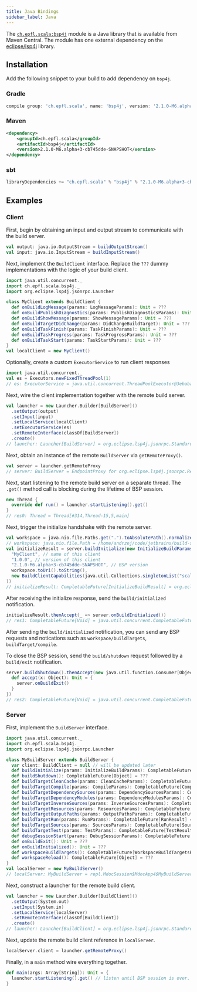 ```yaml
---
title: Java Bindings
sidebar_label: Java
---
```


The
[`ch.epfl.scala:bsp4j`](https://mvnrepository.com/artifact/ch.epfl.scala/bsp4j)
module is a Java library that is available from Maven Central. The module has
one external dependency on the [eclipse/lsp4j](https://github.com/eclipse/lsp4j)
library.

## Installation

Add the following snippet to your build to add dependency on `bsp4j`.

### Gradle

```groovy
compile group: 'ch.epfl.scala', name: 'bsp4j', version: '2.1.0-M6.alpha+3-cb745dde-SNAPSHOT'
```

### Maven

```xml
<dependency>
    <groupId>ch.epfl.scala</groupId>
    <artifactId>bsp4j</artifactId>
    <version>2.1.0-M6.alpha+3-cb745dde-SNAPSHOT</version>
</dependency>
```

### sbt

```scala
libraryDependencies += "ch.epfl.scala" % "bsp4j" % "2.1.0-M6.alpha+3-cb745dde-SNAPSHOT"
```

## Examples

### Client

First, begin by obtaining an input and output stream to communicate with the
build server.

```scala
val output: java.io.OutputStream = buildOutputStream()
val input: java.io.InputStream = buildInputStream()
```

Next, implement the `BuildClient` interface. Replace the `???` dummy
implementations with the logic of your build client.

```scala
import java.util.concurrent._
import ch.epfl.scala.bsp4j._
import org.eclipse.lsp4j.jsonrpc.Launcher

class MyClient extends BuildClient {
  def onBuildLogMessage(params: LogMessageParams): Unit = ???
  def onBuildPublishDiagnostics(params: PublishDiagnosticsParams): Unit = ???
  def onBuildShowMessage(params: ShowMessageParams): Unit = ???
  def onBuildTargetDidChange(params: DidChangeBuildTarget): Unit = ???
  def onBuildTaskFinish(params: TaskFinishParams): Unit = ???
  def onBuildTaskProgress(params: TaskProgressParams): Unit = ???
  def onBuildTaskStart(params: TaskStartParams): Unit = ???
}
val localClient = new MyClient()
```

Optionally, create a custom `ExecutorService` to run client responses

```scala
import java.util.concurrent._
val es = Executors.newFixedThreadPool(1)
// es: ExecutorService = java.util.concurrent.ThreadPoolExecutor@3ebaba2a[Terminated, pool size = 0, active threads = 0, queued tasks = 0, completed tasks = 0]
```

Next, wire the client implementation together with the remote build server.

```scala
val launcher = new Launcher.Builder[BuildServer]()
  .setOutput(output)
  .setInput(input)
  .setLocalService(localClient)
  .setExecutorService(es)
  .setRemoteInterface(classOf[BuildServer])
  .create()
// launcher: Launcher[BuildServer] = org.eclipse.lsp4j.jsonrpc.StandardLauncher@130c8d8a
```

Next, obtain an instance of the remote `BuildServer` via `getRemoteProxy()`.

```scala
val server = launcher.getRemoteProxy
// server: BuildServer = EndpointProxy for org.eclipse.lsp4j.jsonrpc.RemoteEndpoint@685bd401
```

Next, start listening to the remote build server on a separate thread. The
`.get()` method call is blocking during the lifetime of BSP session.

```scala
new Thread {
  override def run() = launcher.startListening().get()
}
// res0: Thread = Thread[#314,Thread-15,5,main]
```

Next, trigger the initialize handshake with the remote server.

```scala
val workspace = java.nio.file.Paths.get(".").toAbsolutePath().normalize()
// workspace: java.nio.file.Path = /home/andrzej/code/jetbrains/build-server-protocol
val initializeResult = server.buildInitialize(new InitializeBuildParams(
  "MyClient", // name of this client
  "1.0.0", // version of this client
  "2.1.0-M6.alpha+3-cb745dde-SNAPSHOT", // BSP version
  workspace.toUri().toString(),
  new BuildClientCapabilities(java.util.Collections.singletonList("scala"))
))
// initializeResult: CompletableFuture[InitializeBuildResult] = org.eclipse.lsp4j.jsonrpc.RemoteEndpoint$1@5cfe4dc6[Not completed, 1 dependents]
```

After receiving the initialize response, send the `build/initialized`
notification.

```scala
initializeResult.thenAccept(_ => server.onBuildInitialized())
// res1: CompletableFuture[Void] = java.util.concurrent.CompletableFuture@5d038059[Not completed]
```

After sending the `build/initialized` notification, you can send any BSP
requests and notications such as `workspace/buildTargets`,
`buildTarget/compile`.

To close the BSP session, send the `build/shutdown` request followed by a
`build/exit` notification.

```scala
server.buildShutdown().thenAccept(new java.util.function.Consumer[Object] {
  def accept(x: Object): Unit = {
    server.onBuildExit()
  }
})
// res2: CompletableFuture[Void] = java.util.concurrent.CompletableFuture@2a1426ae[Not completed]
```

### Server

First, implement the `BuildServer` interface.

```scala
import java.util.concurrent._
import ch.epfl.scala.bsp4j._
import org.eclipse.lsp4j.jsonrpc.Launcher

class MyBuildServer extends BuildServer {
  var client: BuildClient = null // will be updated later
  def buildInitialize(params: InitializeBuildParams): CompletableFuture[InitializeBuildResult] = ???
  def buildShutdown(): CompletableFuture[Object] = ???
  def buildTargetCleanCache(params: CleanCacheParams): CompletableFuture[CleanCacheResult] = ???
  def buildTargetCompile(params: CompileParams): CompletableFuture[CompileResult] = ???
  def buildTargetDependencySources(params: DependencySourcesParams): CompletableFuture[DependencySourcesResult] = ???
  def buildTargetDependencyModules(params: DependencyModulesParams): CompletableFuture[DependencyModulesResult] = ???
  def buildTargetInverseSources(params: InverseSourcesParams): CompletableFuture[InverseSourcesResult] = ???
  def buildTargetResources(params: ResourcesParams): CompletableFuture[ResourcesResult] = ???
  def buildTargetOutputPaths(params: OutputPathsParams): CompletableFuture[OutputPathsResult] = ???
  def buildTargetRun(params: RunParams): CompletableFuture[RunResult] = ???
  def buildTargetSources(params: SourcesParams): CompletableFuture[SourcesResult] = ???
  def buildTargetTest(params: TestParams): CompletableFuture[TestResult] = ???
  def debugSessionStart(params: DebugSessionParams): CompletableFuture[DebugSessionAddress] = ???
  def onBuildExit(): Unit = ???
  def onBuildInitialized(): Unit = ???
  def workspaceBuildTargets(): CompletableFuture[WorkspaceBuildTargetsResult] = ???
  def workspaceReload(): CompletableFuture[Object] = ???
}
val localServer = new MyBuildServer()
// localServer: MyBuildServer = repl.MdocSession$MdocApp4$MyBuildServer@2c21a77c
```

Next, construct a launcher for the remote build client.

```scala
val launcher = new Launcher.Builder[BuildClient]()
  .setOutput(System.out)
  .setInput(System.in)
  .setLocalService(localServer)
  .setRemoteInterface(classOf[BuildClient])
  .create()
// launcher: Launcher[BuildClient] = org.eclipse.lsp4j.jsonrpc.StandardLauncher@211b670b
```

Next, update the remote build client reference in `localServer`.

```scala
localServer.client = launcher.getRemoteProxy()
```

Finally, in a `main` method wire everything together.

```scala
def main(args: Array[String]): Unit = {
  launcher.startListening().get() // listen until BSP session is over.
}
```
